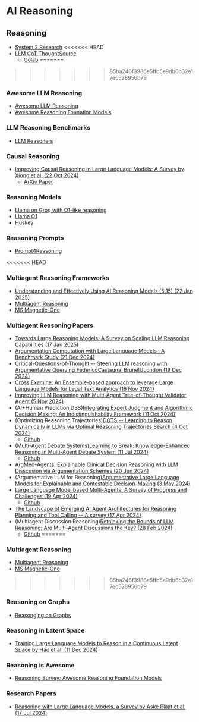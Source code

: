 # AI Reasoning

## Reasoning

* [System 2 Research](https://github.com/open-thought/system-2-research)
<<<<<<< HEAD
* [LLM CoT ThoughtSource](https://github.com/OpenBioLink/ThoughtSource)
  * [Colab](https://colab.research.google.com/github/OpenBioLink/ThoughtSource/blob/main/notebooks/tutorial.ipynb/)
=======
>>>>>>> 85ba246f3986e5ffb5e9db6b32e17ec528956b79

### Awesome LLM Reasoning

* [Awesome LLM Reasoning](https://github.com/atfortes/Awesome-LLM-Reasoning)
* [Awesome Reasoning Founation Models](https://github.com/reasoning-survey/Awesome-Reasoning-Foundation-Models)

### LLM Reasoning Benchmarks

* [LLM Reasoners](https://github.com/maitrix-org/llm-reasoners)

### Causal Reasoning

* [Improving Causal Reasoning in Large Language Models: A Survey by Xiong et al. (22 Oct 2024)](https://github.com/chendl02/Awesome-LLM-causal-reasoning)
  * [ArXiv Paper](https://github.com/chendl02/Awesome-LLM-causal-reasoning)


### Reasoning Models

* [Llama on Groq with O1-like reasoning](https://github.com/bklieger-groq/g1)
* [Llama O1](https://github.com/SimpleBerry/LLaMA-O1)
* [Huskey](https://huggingface.co/papers/2406.06469)

### Reasoning Prompts

* [Prompt4Reasoning](https://github.com/zjunlp/Prompt4ReasoningPapers)

<<<<<<< HEAD
### Multiagent Reasoning Frameworks

* [Understanding and Effectively Using AI Reasoning Models (5:15) (22 Jan 2025)](https://www.youtube.com/watch?v=f0RbwrBcFmc)
* [Multiagent Reasoning](https://github.com/AdieLaine/multi-agent-reasoning)
* [MS Magnetic-One](https://www.microsoft.com/en-us/research/articles/magentic-one-a-generalist-multi-agent-system-for-solving-complex-tasks)

### Multiagent Reasoning Papers

* [Towards Large Reasoning Models: A Survey on Scaling LLM Reasoning Capabilities (17 Jan 2025)](https://arxiv.org/abs/2312.04854)
* [Argumentation Computation with Large Language Models : A Benchmark Study (21 Dec 2024)](https://arxiv.org/pdf/2412.16725)
* [Critical-Questions-of-Thought -- Steering LLM reasoning with Argumentative Querying FedericoCastagna_BrunelULondon (19 Dec 2024)](https://arxiv.org/abs/2412.15177)
* [Cross Examine: An Ensemble-based approach to leverage Large Language Models for Legal Text Analytics (16 Nov 2024)](https://aclanthology.org/2024.nllp-1.16.pdf)
* [Improving LLM Reasoning with Multi-Agent Tree-of-Thought Validator Agent (5 Nov 2024)](https://arxiv.org/pdf/2409.11527)
* (AI+Human Prediction DSS)[Integrating Expert Judgment and Algorithmic Decision Making: An Indistinguishability Framework (11 Oct 2024)](https://arxiv.org/pdf/2306.01646)
* (Optimizing Reasoning Trajectories)[DOTS -- Learning to Reason Dynamically in LLMs via Optimal Reasoning Trajectories Search (4 Oct 2024)](https://arxiv.org/pdf/2410.03864)
  * [Github](https://github.com/MurongYue/DOTS)
* (Multi-Agent Debate Systems)[Learning to Break: Knowledge-Enhanced Reasoning in Multi-Agent Debate System (11 Jul 2024)](https://arxiv.org/abs/2312.04854)
  * [Github](https://github.com/FutureForMe/MADKE)
* [ArgMed-Agents: Explainable Clinical Decision Reasoning  with LLM Disscusion via Argumentation Schemes (20 Jun 2024)](https://arxiv.org/pdf/2403.06294v2)
* (Argumentative LLM for Reasoning)[Argumentative Large Language Models for Explainable and Contestable Decision-Making (3 May 2024)](https://arxiv.org/abs/2405.02079)
* [Large Language Model based Multi-Agents: A Survey of Progress and Challenges (19 Apr 2024)](https://arxiv.org/pdf/2402.01680v2)
  * [Github](https://github.com/taichengguo/LLM_MultiAgents_Survey_Papers)
* [The Landscape of Emerging AI Agent Architectures for Reasoning Planning and Tool Calling -- A survey (17 Apr 2024)](https://arxiv.org/abs/2404.11584)
* (Multiagent Discussion Reasoning)[Rethinking the Bounds of LLM Reasoning: Are Multi-Agent Discussions the Key? (28 Feb 2024)](https://arxiv.org/pdf/2402.18272)
  * [Github](https://github.com/SecureAIAutonomyLab/MA-ToT)
=======
### Multiagent Reasoning

* [Multiagent Reasoning](https://github.com/AdieLaine/multi-agent-reasoning)
* [MS Magnetic-One](https://www.microsoft.com/en-us/research/articles/magentic-one-a-generalist-multi-agent-system-for-solving-complex-tasks/)
>>>>>>> 85ba246f3986e5ffb5e9db6b32e17ec528956b79

### Reasoning on Graphs

* [Reasonging on Graphs](https://github.com/RManLuo/reasoning-on-graphs)

### Reasoning in Latent Space

* [Training Large Language Models to Reason in a Continuous Latent Space by Hao et al. (11 Dec 2024)](https://arxiv.org/pdf/2412.06769)

### Reasoning is Awesome

* [Reasoning Survey: Awesome Reasoning Foundation Models](https://github.com/reasoning-survey/Awesome-Reasoning-Foundation-Models?tab=readme-ov-file#453-multi-round-prompting)

### Research Papers

* [Reasoning with Large Language Models, a Survey by Aske Plaat et al. (17 Jul 2024)](https://arxiv.org/pdf/2407.11511v1)

